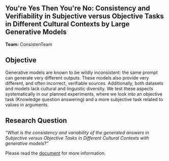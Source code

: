 ## You're Yes Then You're No: Consistency and Verifiability in Subjective versus Objective Tasks in Different Cultural Contexts by Large Generative Models

**Team:** ConsistenTeam 
## Objective

Generative models are known to be wildly inconsistent: the same prompt can generate very different outputs. These models also provide very different, and often incorrect, verifiable sources. Additionally, both datasets and models lack cultural and linguistic diversity. We test these aspects systematically in our planned experiments, where we look into an objective task (Knowledge question answering) and a more subjective task related to values in arguments.

## Research Question 
_“What is the consistency and variability of the generated answers in Subjective versus Objective Tasks in Different Cultural Contexts with generative models?”_

Please read the [document](_assets/consistenteam.pdf) for more information. 
